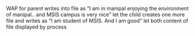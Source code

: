 WAP for parent writes into file as “I am in manipal enjoying the environment of manipal.. and MSIS campus is very nice” let the child creates one more file and  writes as “I am student of MSIS. And I am good” let both content of file displayed by process 